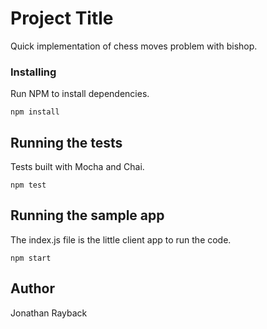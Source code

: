 # Project Title

Quick implementation of chess moves problem with bishop.

### Installing

Run NPM to install dependencies.

```
npm install
```

## Running the tests

Tests built with Mocha and Chai.

```
npm test
```

## Running the sample app

The index.js file is the little client app to run the code.

```
npm start
``` 

## Author

Jonathan Rayback